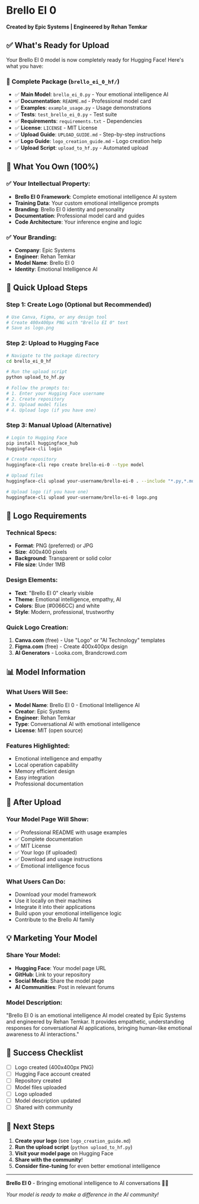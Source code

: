 # Brello EI 0 

**Created by Epic Systems | Engineered by Rehan Temkar**

## ✅ **What's Ready for Upload**

Your Brello EI 0 model is now completely ready for Hugging Face! Here's what you have:

### 📁 **Complete Package** (`brello_ei_0_hf/`)
- ✅ **Main Model**: `brello_ei_0.py` - Your emotional intelligence AI
- ✅ **Documentation**: `README.md` - Professional model card
- ✅ **Examples**: `example_usage.py` - Usage demonstrations
- ✅ **Tests**: `test_brello_ei_0.py` - Test suite
- ✅ **Requirements**: `requirements.txt` - Dependencies
- ✅ **License**: `LICENSE` - MIT License
- ✅ **Upload Guide**: `UPLOAD_GUIDE.md` - Step-by-step instructions
- ✅ **Logo Guide**: `logo_creation_guide.md` - Logo creation help
- ✅ **Upload Script**: `upload_to_hf.py` - Automated upload

## 🎯 **What You Own (100%)**

### ✅ **Your Intellectual Property:**
- **Brello EI 0 Framework**: Complete emotional intelligence AI system
- **Training Data**: Your custom emotional intelligence prompts
- **Branding**: Brello EI 0 identity and personality
- **Documentation**: Professional model card and guides
- **Code Architecture**: Your inference engine and logic

### ✅ **Your Branding:**
- **Company**: Epic Systems
- **Engineer**: Rehan Temkar
- **Model Name**: Brello EI 0
- **Identity**: Emotional Intelligence AI

## 🚀 **Quick Upload Steps**

### **Step 1: Create Logo (Optional but Recommended)**
```bash
# Use Canva, Figma, or any design tool
# Create 400x400px PNG with "Brello EI 0" text
# Save as logo.png
```

### **Step 2: Upload to Hugging Face**
```bash
# Navigate to the package directory
cd brello_ei_0_hf

# Run the upload script
python upload_to_hf.py

# Follow the prompts to:
# 1. Enter your Hugging Face username
# 2. Create repository
# 3. Upload model files
# 4. Upload logo (if you have one)
```

### **Step 3: Manual Upload (Alternative)**
```bash
# Login to Hugging Face
pip install huggingface_hub
huggingface-cli login

# Create repository
huggingface-cli repo create brello-ei-0 --type model

# Upload files
huggingface-cli upload your-username/brello-ei-0 . --include "*.py,*.md,*.txt"

# Upload logo (if you have one)
huggingface-cli upload your-username/brello-ei-0 logo.png
```

## 🎨 **Logo Requirements**

### **Technical Specs:**
- **Format**: PNG (preferred) or JPG
- **Size**: 400x400 pixels
- **Background**: Transparent or solid color
- **File size**: Under 1MB

### **Design Elements:**
- **Text**: "Brello EI 0" clearly visible
- **Theme**: Emotional intelligence, empathy, AI
- **Colors**: Blue (#0066CC) and white
- **Style**: Modern, professional, trustworthy

### **Quick Logo Creation:**
1. **Canva.com** (free) - Use "Logo" or "AI Technology" templates
2. **Figma.com** (free) - Create 400x400px design
3. **AI Generators** - Looka.com, Brandcrowd.com

## 📊 **Model Information**

### **What Users Will See:**
- **Model Name**: Brello EI 0 - Emotional Intelligence AI
- **Creator**: Epic Systems
- **Engineer**: Rehan Temkar
- **Type**: Conversational AI with emotional intelligence
- **License**: MIT (open source)

### **Features Highlighted:**
- Emotional intelligence and empathy
- Local operation capability
- Memory efficient design
- Easy integration
- Professional documentation

## 🎯 **After Upload**

### **Your Model Page Will Show:**
- ✅ Professional README with usage examples
- ✅ Complete documentation
- ✅ MIT License
- ✅ Your logo (if uploaded)
- ✅ Download and usage instructions
- ✅ Emotional intelligence focus

### **What Users Can Do:**
- Download your model framework
- Use it locally on their machines
- Integrate it into their applications
- Build upon your emotional intelligence logic
- Contribute to the Brello AI family

## 💡 **Marketing Your Model**

### **Share Your Model:**
- **Hugging Face**: Your model page URL
- **GitHub**: Link to your repository
- **Social Media**: Share the model page
- **AI Communities**: Post in relevant forums

### **Model Description:**
"Brello EI 0 is an emotional intelligence AI model created by Epic Systems and engineered by Rehan Temkar. It provides empathetic, understanding responses for conversational AI applications, bringing human-like emotional awareness to AI interactions."

## 🎉 **Success Checklist**

- [ ] Logo created (400x400px PNG)
- [ ] Hugging Face account created
- [ ] Repository created
- [ ] Model files uploaded
- [ ] Logo uploaded
- [ ] Model description updated
- [ ] Shared with community

## 🚀 **Next Steps**

1. **Create your logo** (see `logo_creation_guide.md`)
2. **Run the upload script** (`python upload_to_hf.py`)
3. **Visit your model page** on Hugging Face
4. **Share with the community**!
5. **Consider fine-tuning** for even better emotional intelligence

---

**Brello EI 0** - Bringing emotional intelligence to AI conversations 💙✨

*Your model is ready to make a difference in the AI community!*
